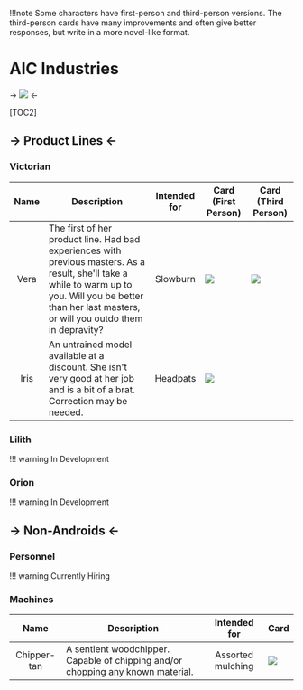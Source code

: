 !!!note Some characters have first-person and third-person versions. The third-person cards have many improvements and often give better responses, but write in a more novel-like format.

# AIC Industries

-> ![](https://files.catbox.moe/yv0r8e.png) <-

[TOC2]

## -> Product Lines <-
### Victorian

| Name | Description | Intended for | Card (First Person) | Card (Third Person)
|:-------:|--------------|:-------------:|------|-----|
| Vera | The first of her product line. Had bad experiences with previous masters. As a result, she'll take a while to warm up to you. Will you be better than her last masters, or will you outdo them in depravity? | Slowburn | ![](https://files.catbox.moe/7g04kn.png) | ![](https://files.catbox.moe/e8qjzt.png) |
| Iris | An untrained model available at a discount. She isn't very good at her job and is a bit of a brat. Correction may be needed. | Headpats | ![](https://files.catbox.moe/tfwrf9.png) |

### Lilith

!!! warning In Development

### Orion

!!! warning In Development

## -> Non-Androids <-

### Personnel

!!! warning Currently Hiring

### Machines
| Name | Description | Intended for | Card |
|:-------:|--------------|:-------------:|------|
| Chipper-tan | A sentient woodchipper. Capable of chipping and/or chopping any known material. | Assorted mulching | ![](https://files.catbox.moe/5b9svw.png) |